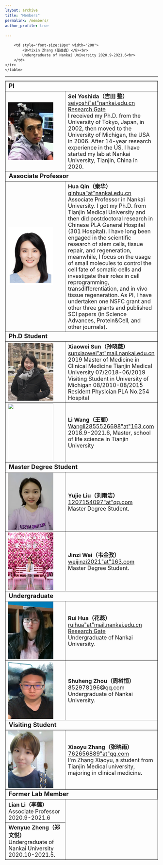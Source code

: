 ```yaml
---
layout: archive
title: "Members"
permalink: /members/
author_profile: true

---
```

<table border= "1px">
     <tr align="left">
        <td style="font-size:20px" colspan="2" width="265">
            <B>PI</B>
          </td>
    </tr>
    <tr>
        <td width="65">
            <img src="../images/sei.png" style="float:left;" width="150px" height="190px">
        </td>
        <td style="font-size:18px" width="200">
            <B>Sei Yoshida（吉田 整）</B><br>
            <a href="" title="mail">seiyoshi"at"nankai.edu.cn</a><br>
            <a href="https://www.researchgate.net/profile/Sei_Yoshida" title="Research Gate Page" target="_blank">Research Gate</a><br>
            I received my Ph.D. from the University of Tokyo, Japan, in 2002, then moved to the University of Michigan, the USA in 2006. After 14-year research experience in the US, I have started my lab at Nankai University, Tianjin, China in 2020.<br>
        </td>
    </tr>
    <tr align="left">
        <td style="font-size:20px" colspan="2" width="265">
            <B>Associate Professor</B>
          </td>
    </tr>
    <tr>
        <td width="65">
            <img src="../images/huaqin.png" style="float:left;" width="150px" height="190px">
        </td>
        <td style="font-size:18px" width="200">
            <B>Hua Qin（秦华）</B><br>
            <a href="">qinhua"at"nankai.edu.cn</a><br>
            Associate Professor in Nankai University. I got my Ph.D. from Tianjin Medical University and then did postdoctoral research in Chinese PLA General Hospital (301 Hospital). I have long been engaged in the scientific research of stem cells, tissue repair, and regeneration, meanwhile, I focus on the usage of small molecules to control the cell fate of somatic cells and investigate their roles in cell reprogramming, transdifferentiation, and in vivo tissue regeneration. As PI, I have undertaken one NSFC grant and other three grants and published SCI papers (in Science Advances, Protein&Cell, and other journals).<br>
        </td>
    </tr>
     <tr align="left">
        <td style="font-size:20px" colspan="2" width="265">
            <B>Ph.D Student</B>
          </td>
     </tr>
    <tr>
        <td width="85">
            <img src="../images/xiaowei.png" style="float:left;" width="150px" height="190px">
        </td>
        <td style="font-size:18px" width="200">
            <B>Xiaowei Sun（孙晓薇）</B><br>
            <a href="" title="mail">sunxiaowei"at"mail.nankai.edu.cn</a><br>
            2019 Master of Medicine in Clinical Medicine Tianjin Medical University 07/2018-06/2019 Visiting Student in University of Michigan 08/2010-08/2015 Resident Physician PLA No.254 Hospital<br>
        </td>
    </tr>
     <tr>
        <td width="85">
            <img src="../images/wangli.png" style="float:left;" width="150px" height="190px">
        </td>
        <td style="font-size:18px" width="200">
            <B>Li Wang（王丽）</B><br>
            <a href="" title="mail">Wangli2855526698"at"163.com</a><br>
            2018.9-2021.6, Master, school of life science in Tianjin University<br>
        </td>
    </tr>
     <tr align="left">
        <td style="font-size:20px" colspan="2" width="265">
            <B>Master Degree Student</B>
          </td>
     </tr>
    <tr>
        <td width="65">
            <img src="../images/yujie.jpg" style="float:left;" width="150px" height="190px">
        </td>
        <td style="font-size:18px" width="200">
            <B>Yujie Liu（刘雨洁）</B><br>
            <a href="" title="mail">1207154097"at"qq.com</a><br>
            Master Degree Student.<br>
        </td>     
    </tr>
     <tr>
        <td width="65">
            <img src="../images/jinzi.jpg" style="float:left;" width="150px" height="190px">
        </td>
        <td style="font-size:18px" width="200">
            <B>Jinzi Wei（韦金孜）</B><br>
            <a href="" title="mail">weijinzi2021"at"163.com</a><br>
            Master Degree Student.<br>
        </td>     
    </tr>
    <tr align="left">
        <td style="font-size:20px" colspan="2" width="265">
            <B>Undergraduate</B>
          </td>
     </tr>
    <tr>
        <td width="65">
            <img src="../images/hayley.jpg" style="float:left;" width="150px" height="190px">
        </td>
        <td style="font-size:18px" width="200">
            <B>Rui Hua（花蕊）</B><br>
            <a href="" title="mail">ruihua"at"mail.nankai.edu.cn</a><br>
             <a href="https://www.researchgate.net/profile/Rui-Hua" title="Research Gate Page" target="_blank">Research Gate</a><br>
            Undergraduate of Nankai University.<br>
        </td>     
    </tr>
     <tr>
        <td width="65">
            <img src="../images/zhoushuheng.jpg" style="float:left;" width="150px" height="190px">
        </td>
        <td style="font-size:18px" width="200">
            <B>Shuheng Zhou（周树恒）</B><br>
            <a href="" title="mail">852978196@qq.com</a><br>
            Undergraduate of Nankai University.<br>
        </td>     
    </tr>
       <tr align="left">
        <td style="font-size:20px" colspan="2" width="265">
            <B>Visiting Student</B>
          </td>
     </tr>
    <tr>
        <td width="65">
            <img src="../images/xiaoyu.jpg" style="float:left;" width="150px" height="190px">
        </td>
        <td style="font-size:18px" width="200">
            <B>Xiaoyu Zhang（张晓雨）</B><br>
            <a href="" title="mail">762656889"at"qq.com</a><br>
            I'm Zhang Xiaoyu, a student from Tianjin Medical university, majoring in clinical medicine.<br>
        </td>  
      </tr>
        <tr align="left">
         <td style="font-size:20px" colspan="2" width="265">
             <B>Former Lab Member</B>
           </td>
      </tr>
       <tr>
        <td style="font-size:18px" width="200">
            <B>Lian Li（李莲）</B><br>
             Associate Professor 2020.9-2021.6<br>
        </td> 
    </tr>
      <tr>
        <td style="font-size:18px" width="200">
            <B>Wenyue Zheng（郑文悦）</B><br>
            Undergraduate of Nankai University 2020.10-2021.5.<br>
        </td>     
    </tr>
    <tr>
       
        <td style="font-size:18px" width="200">
            <B>Yixin Zhang（张益鑫）</B><br>
            Undergraduate of Nankai University 2020.9-2021.6<br>
        </td>   
    </tr>
    </table>
---
    
